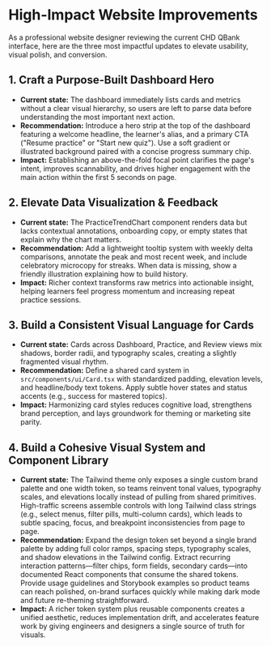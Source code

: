 # High-Impact Website Improvements

As a professional website designer reviewing the current CHD QBank interface, here are the three most impactful updates to elevate usability, visual polish, and conversion.

## 1. Craft a Purpose-Built Dashboard Hero
- **Current state:** The dashboard immediately lists cards and metrics without a clear visual hierarchy, so users are left to parse data before understanding the most important next action.
- **Recommendation:** Introduce a hero strip at the top of the dashboard featuring a welcome headline, the learner's alias, and a primary CTA ("Resume practice" or "Start new quiz"). Use a soft gradient or illustrated background paired with a concise progress summary chip.
- **Impact:** Establishing an above-the-fold focal point clarifies the page's intent, improves scannability, and drives higher engagement with the main action within the first 5 seconds on page.

## 2. Elevate Data Visualization & Feedback
- **Current state:** The PracticeTrendChart component renders data but lacks contextual annotations, onboarding copy, or empty states that explain why the chart matters.
- **Recommendation:** Add a lightweight tooltip system with weekly delta comparisons, annotate the peak and most recent week, and include celebratory microcopy for streaks. When data is missing, show a friendly illustration explaining how to build history.
- **Impact:** Richer context transforms raw metrics into actionable insight, helping learners feel progress momentum and increasing repeat practice sessions.

## 3. Build a Consistent Visual Language for Cards
- **Current state:** Cards across Dashboard, Practice, and Review views mix shadows, border radii, and typography scales, creating a slightly fragmented visual rhythm.
- **Recommendation:** Define a shared card system in `src/components/ui/Card.tsx` with standardized padding, elevation levels, and headline/body text tokens. Apply subtle hover states and status accents (e.g., success for mastered topics).
- **Impact:** Harmonizing card styles reduces cognitive load, strengthens brand perception, and lays groundwork for theming or marketing site parity.

## 4. Build a Cohesive Visual System and Component Library
- **Current state:** The Tailwind theme only exposes a single custom brand palette and one width token, so teams reinvent tonal values, typography scales, and elevations locally instead of pulling from shared primitives. High-traffic screens assemble controls with long Tailwind class strings (e.g., select menus, filter pills, multi-column cards), which leads to subtle spacing, focus, and breakpoint inconsistencies from page to page.
- **Recommendation:** Expand the design token set beyond a single brand palette by adding full color ramps, spacing steps, typography scales, and shadow elevations in the Tailwind config. Extract recurring interaction patterns—filter chips, form fields, secondary cards—into documented React components that consume the shared tokens. Provide usage guidelines and Storybook examples so product teams can reach polished, on-brand surfaces quickly while making dark mode and future re-theming straightforward.
- **Impact:** A richer token system plus reusable components creates a unified aesthetic, reduces implementation drift, and accelerates feature work by giving engineers and designers a single source of truth for visuals.
